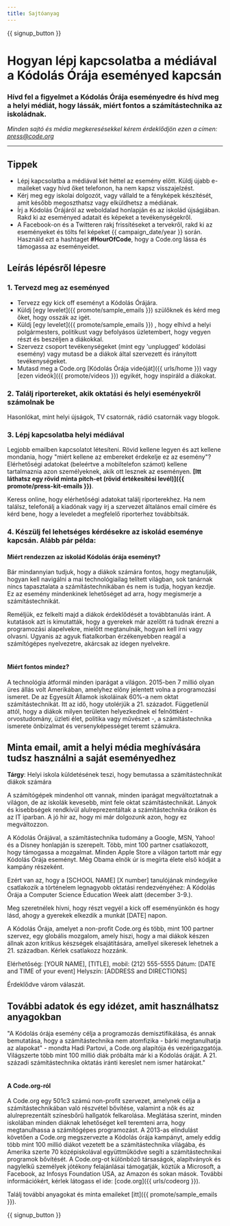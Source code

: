 ```yaml
---
title: Sajtóanyag
---
```


{{ signup_button }}

# Hogyan lépj kapcsolatba a médiával a Kódolás Órája eseményed kapcsán

### Hívd fel a figyelmet a Kódolás Órája eseményedre és hívd meg a helyi médiát, hogy lássák, miért fontos a számítástechnika az iskoládnak.

*Minden sajtó és média megkeresésekkel kérem érdeklődjön ezen a címen: <press@code.org>*

* * *

## Tippek

- Lépj kapcsolatba a médiával két héttel az esemény előtt. Küldj újabb e-maileket vagy hívd őket telefonon, ha nem kapsz visszajelzést.
- Kérj meg egy iskolai dolgozót, vagy vállald te a fényképek készítését, amit később megoszthatsz vagy elküldhetsz a médiának.
- Írj a Kódolás Órájáról az weboldalad honlapján és az iskolád újságjában. Rakd ki az eseményed adatait és képeket a tevékenységekről.
- A Facebook-on és a Twitteren rakj frissítéseket a tervekről, rakd ki az eseményeket és tölts fel képeket {{ campaign_date/year }} során. Használd ezt a hashtaget **#HourOfCode**, hogy a Code.org lássa és támogassa az eseményeidet.

## Leírás lépésről lépesre

### 1. Tervezd meg az eseményed

- Tervezz egy kick off eseményt a Kódolás Órájára.
- Küldj [egy levelet]({{ promote/sample_emails }}) szülőknek és kérd meg őket, hogy osszák az igét.
- Küldj [egy levelet]({{ promote/sample_emails }}) , hogy elhívd a helyi polgármesters, politikust vagy befolyásos üzletembert, hogy vegyen részt és beszéljen a diákokkal.
- Szervezz csoport tevékenységeket (mint egy 'unplugged' kódolási esemény) vagy mutasd be a diákok által szervezett és irányított tevékenységeket.
- Mutasd meg a Code.org [Kódolás Órája videóját]({{ urls/home }}) vagy [ezen videók]({{ promote/videos }}) egyikét, hogy inspiráld a diákokat. <br />

### 2. Találj riportereket, akik oktatási és helyi eseményekről számolnak be

Hasonlókat, mint helyi újságok, TV csatornák, rádió csatornák vagy blogok. <br />

### 3. Lépj kapcsolatba helyi médiával

Legjobb emailben kapcsolatot létesíteni. Rövid kellene legyen és azt kellene mondania, hogy "miért kellene az embereket érdekelje ez az esemény"? Elérhetőségi adatokat (beleértve a mobiltelefon számot) kellene tartalmaznia azon személyeknek, akik ott lesznek az eseményen. **[Itt láthatsz egy rövid minta pitch-et (rövid értékesítési levél)]({{ promote/press-kit-emails }})**.

Keress online, hogy elérhetőségi adatokat találj riporterekhez. Ha nem találsz, telefonálj a kiadónak vagy írj a szervezet általános email címére és kérd bene, hogy a leveledet a megfelelő riporterhez továbbítsák. <br />

### 4. Készülj fel lehetséges kérdésekre az iskolád eseménye kapcsán. Alább pár példa:

#### Miért rendezzen az iskolád Kódolás órája eseményt?

Bár mindannyian tudjuk, hogy a diákok számára fontos, hogy megtanulják, hogyan kell navigálni a mai technológiailag telített világban, sok tanárnak nincs tapasztalata a számítástechnikában és nem is tudja, hogyan kezdje. Ez az esemény mindenkinek lehetőséget ad arra, hogy megismerje a számítástechnikát.

Reméljük, ez felkelti majd a diákok érdeklődését a továbbtanulás iránt. A kutatások azt is kimutatták, hogy a gyerekek már azelőtt rá tudnak érezni a programozási alapelvekre, mielőtt megtanulnák, hogyan kell írni vagy olvasni. Ugyanis az agyuk fiatalkorban érzékenyebben reagál a számítógépes nyelvezetre, akárcsak az idegen nyelvekre. <br /> <br />

#### Miért fontos mindez?

A technológia átformál minden iparágat a világon. 2015-ben 7 millió olyan üres állás volt Amerikában, amelyhez előny jelentett volna a programozási ismeret. De az Egyesült Államok iskoláinak 60%-a nem oktat számítástechnikát. Itt az idő, hogy utolérjük a 21. századot. Függetlenül attól, hogy a diákok milyen területen helyezkednek el felnőttként - orvostudomány, üzleti élet, politika vagy művészet -, a számítástechnika ismerete önbizalmat és versenyképességet teremt számukra. <br />

<a id="sample-emails"></a>

## Minta email, amit a helyi média meghívására tudsz használni a saját eseményedhez

**Tárgy**: Helyi iskola küldetésének teszi, hogy bemutassa a számítástechnikát diákok számára

A számítógépek mindenhol ott vannak, minden iparágat megváltoztatnak a világon, de az iskolák kevesebb, mint fele oktat számítástechnikát. Lányok és kisebbségek rendkívül alulreprezentáltak a számítástechnika órákon és az IT iparban. A jó hír az, hogy mi már dolgozunk azon, hogy ez megváltozzon.

A Kódolás Órájával, a számítástechnika tudomány a Google, MSN, Yahoo! és a Disney honlapján is szerepelt. Több, mint 100 partner csatlakozott, hogy támogassa a mozgalmat. Minden Apple Store a világon tartott már egy Kódolás Órája eseményt. Még Obama elnök úr is megírta élete első kódját a kampány részeként.

Ezért van az, hogy a \[SCHOOL NAME\] \[X number\] tanulójának mindegyike csatlakozik a történelem legnagyobb oktatási rendezvényéhez: A Kódolás Órája a Computer Science Education Week alatt (december 3-9.).

Meg szeretnélek hívni, hogy részt vegyél a kick off eseményünkön és hogy lásd, ahogy a gyerekek elkezdik a munkát [DATE] napon.

A Kódolás Órája, amelyet a non-profit Code.org és több, mint 100 partner szervez, egy globális mozgalom, amely hiszi, hogy a mai diákok készen állnak azon kritikus készségek elsajátítására, amellyel sikeresek lehetnek a 21. században. Kérlek csatlakozz hozzánk.

Elérhetőség: [YOUR NAME], [TITLE], mobil: (212) 555-5555 Dátum: [DATE and TIME of your event] Helyszín: [ADDRESS and DIRECTIONS]

Érdeklődve várom válaszát. <br />

## További adatok és egy idézet, amit használhatsz anyagokban

"A Kódolás órája esemény célja a programozás demisztifikálása, és annak bemutatása, hogy a számítástechnika nem atomfizika - bárki megtanulhatja az alapokat" - mondta Hadi Partovi, a Code.org alapítója és vezérigazgatója. Világszerte több mint 100 millió diák próbálta már ki a Kódolás óráját. A 21. századi számítástechnika oktatás iránti kereslet nem ismer határokat." <br /> <br />

#### A Code.org-ról

A Code.org egy 501c3 számú non-profit szervezet, amelynek célja a számítástechnikában való részvétel bővítése, valamint a nők és az alulreprezentált színesbőrű hallgatók felkarolása. Meglátása szerint, minden iskolában minden diáknak lehetőséget kell teremteni arra, hogy megtanulhassa a számítógépes programozást. A 2013-as elindulást követően a Code.org megszervezte a Kódolás órája kampányt, amely eddig több mint 100 millió diákot vezetett be a számítástechnika világába, és Amerika szerte 70 középiskolával együttműködve segíti a számítástechnikai programok bővítését. A Code.org-ot különböző társaságok, alapítványok és nagylelkű személyek jótékony felajánlásai támogatják, köztük a Microsoft, a Facebook, az Infosys Foundation USA, az Amazon és sokan mások. További információkért, kérlek látogass el ide: [code.org]({{ urls/codeorg }}).

  
Találj további anyagokat és minta emaileket [itt]({{ promote/sample_emails }}).

{{ signup_button }}